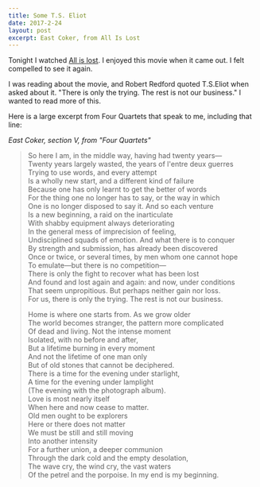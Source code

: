 ```yaml
---
title: Some T.S. Eliot
date: 2017-2-24
layout: post
excerpt: East Coker, from All Is Lost
---
```


Tonight I watched [All is lost](https://www.rottentomatoes.com/m/all_is_lost_2013/).
I enjoyed this movie when it came out. I felt compelled to see it
again.

I was reading about the movie, and Robert Redford quoted T.S.Eliot when asked
about it. "There is only the trying. The rest is not our business."
I wanted to read more of this.

Here is a large excerpt from Four Quartets that speak to me, including that line:

_East Coker, section V, from "Four Quartets"_

> So here I am, in the middle way, having had twenty years—  
> Twenty years largely wasted, the years of l'entre deux guerres  
> Trying to use words, and every attempt  
> Is a wholly new start, and a different kind of failure  
> Because one has only learnt to get the better of words  
> For the thing one no longer has to say, or the way in which  
> One is no longer disposed to say it. And so each venture  
> Is a new beginning, a raid on the inarticulate  
> With shabby equipment always deteriorating  
> In the general mess of imprecision of feeling,  
> Undisciplined squads of emotion. And what there is to conquer  
> By strength and submission, has already been discovered  
> Once or twice, or several times, by men whom one cannot hope  
> To emulate—but there is no competition—  
> There is only the fight to recover what has been lost  
> And found and lost again and again: and now, under conditions  
> That seem unpropitious. But perhaps neither gain nor loss.  
> For us, there is only the trying. The rest is not our business.  
>   
> Home is where one starts from. As we grow older  
> The world becomes stranger, the pattern more complicated  
> Of dead and living. Not the intense moment  
> Isolated, with no before and after,  
> But a lifetime burning in every moment  
> And not the lifetime of one man only  
> But of old stones that cannot be deciphered.  
> There is a time for the evening under starlight,  
> A time for the evening under lamplight  
> (The evening with the photograph album).  
> Love is most nearly itself  
> When here and now cease to matter.  
> Old men ought to be explorers  
> Here or there does not matter  
> We must be still and still moving  
> Into another intensity  
> For a further union, a deeper communion  
> Through the dark cold and the empty desolation,  
> The wave cry, the wind cry, the vast waters  
> Of the petrel and the porpoise. In my end is my beginning.  


